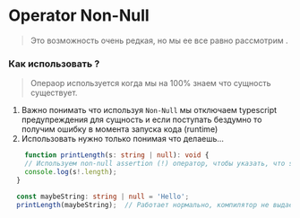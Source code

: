 # Operator Non-Null

> Это возможность очень редкая, но мы ее все равно рассмотрим .


### Как использовать ?

> Операор используется когда мы на 100% знаем что сущность существует. 


1. Важно понимать что используя `Non-Null` мы отключаем typescript предупреждения для сущность и если поступать бездумно 
  то получим ошибку в момента запуска кода (runtime)
2. Использовать нужно только понимая что делаешь...


```Typescript
    function printLength(s: string | null): void {
    // Используем non-null assertion (!) оператор, чтобы указать, что s не null
    console.log(s!.length);
  }

  const maybeString: string | null = 'Hello';
  printLength(maybeString);  // Работает нормально, компилятор не выдаёт ошибку
```